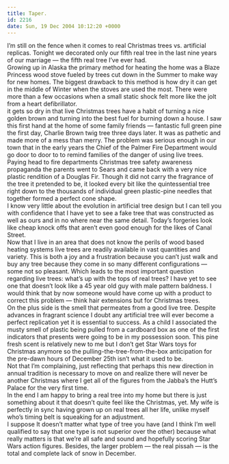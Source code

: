```yaml
---
title: Taper.
id: 2216
date: Sun, 19 Dec 2004 10:12:20 +0000
---
```


I’m still on the fence when it comes to real Christmas trees vs. artificial replicas. Tonight we decorated only our fifth real tree in the last nine years of our marriage — the fifth real tree I’ve ever had.  
 Growing up in Alaska the primary method for heating the home was a Blaze Princess wood stove fueled by trees cut down in the Summer to make way for new homes. The biggest drawback to this method is how dry it can get in the middle of Winter when the stoves are used the most. There were more than a few occasions when a small static shock felt more like the jolt from a heart defibrillator.  
 it gets so dry in that live Christmas trees have a habit of turning a nice golden brown and turning into the best fuel for burning down a house. I saw this first hand at the home of some family friends — fantastic full green pine the first day, Charlie Brown twig tree three days later. It was as pathetic and made more of a mess than merry. The problem was serious enough in our town that in the early years the Chief of the Palmer Fire Department would go door to door to to remind families of the danger of using live trees.  
 Paying head to fire departments Christmas tree safety awareness propaganda the parents went to Sears and came back with a very nice plastic rendition of a Douglas Fir. Though it did not carry the fragrance of the tree it pretended to be, it looked every bit like the quintessential tree right down to the thousands of individual green plastic-pine needles that together formed a perfect cone shape.  
 I know very little about the evolution in artificial tree design but I can tell you with confidence that I have yet to see a fake tree that was constructed as well as ours and in no where near the same detail. Today’s forgeries look like cheap knock offs that aren’t even good enough for the likes of Canal Street.  
 Now that I live in an area that does not know the perils of wood based heating systems live trees are readily available in vast quantities and variety. This is both a joy and a frustration because you can’t just walk and buy any tree because they come in so many different configurations — some not so pleasant. Which leads to the most important question regarding live trees: what’s up with the tops of real trees? I have yet to see one that doesn’t look like a 45 year old guy with male pattern baldness. I would think that by now someone would have come up with a product to correct this problem — think hair extensions but for Christmas trees.  
 On the plus side is the smell that permeates from a good live tree. Despite advances in fragrant science I doubt any artificial tree will ever become a perfect replication yet it is essential to success. As a child I associated the musty smell of plastic being pulled from a cardboard box as one of the first indicators that presents were going to be in my possession soon. This pine fresh scent is relatively new to me but I don’t get Star Wars toys for Christmas anymore so the pulling-the-tree-from-the-box anticipation for the pre-dawn hours of December 25th isn’t what it used to be.  
 Not that I’m complaining, just reflecting that perhaps this new direction in annual tradition is necessary to move on and realize there will never be another Christmas where I get all of the figures from the Jabba’s the Hutt’s Palace for the very first time.  
 In the end I am happy to bring a real tree into my home but there is just something about it that doesn’t quite feel like the Christmas, yet. My wife is perfectly in sync having grown up on real trees all her life, unlike myself who’s timing belt is squeaking for an adjustment.  
 I suppose It doesn’t matter what type of tree you have (and I think I’m well qualified to say that one type is not superior over the other) because what really matters is that we’re all safe and sound and hopefully scoring Star Wars action figures. Besides, the larger problem — the real pissah — is the total and complete lack of snow in December.


